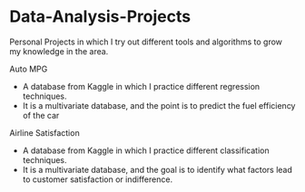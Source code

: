 # Data-Analysis-Projects
Personal Projects in which I try out different tools and algorithms to grow my knowledge in the area.

Auto MPG
- A database from Kaggle in which I practice different regression techniques.
- It is a multivariate database, and the point is to predict the fuel efficiency of the car

Airline Satisfaction
- A database from Kaggle in which I practice different classification techniques.
- It is a multivariate database, and the goal is to identify what factors lead to customer satisfaction or indifference.
